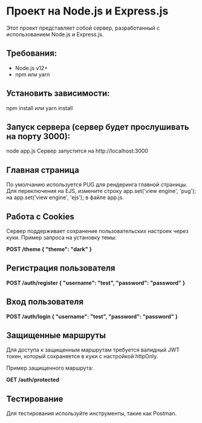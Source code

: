# Проект на Node.js и Express.js
Этот проект представляет собой сервер, разработанный с использованием Node.js и Express.js.

## Требования:
- Node.js v12+
- npm или yarn

## Установить зависимости:
npm install или yarn install

## Запуск сервера (cервер будет прослушивать на порту 3000):
node app.js
Сервер запустится на http://localhost:3000

## Главная страница
По умолчанию используется PUG для рендеринга главной страницы. Для переключения на EJS, измените строку app.set('view engine', 'pug'); на app.set('view engine', 'ejs'); в файле app.js.

## Работа с Cookies
Сервер поддерживает сохранение пользовательских настроек через куки. Пример запроса на установку темы:

**POST /theme
{
  "theme": "dark"
}**

## Регистрация пользователя

**POST /auth/register
{
  "username": "test",
  "password": "password"
}**

## Вход пользователя

**POST /auth/login
{
  "username": "test",
  "password": "password"
}**

## Защищенные маршруты

Для доступа к защищенным маршрутам требуется валидный JWT токен, который сохраняется в куки с настройкой httpOnly.

Пример защищенного маршрута:

**GET /auth/protected**

## Тестирование
Для тестирования используйте инструменты, такие как Postman.
